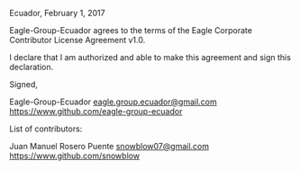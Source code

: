 Ecuador, February 1, 2017

Eagle-Group-Ecuador agrees to the terms of the Eagle Corporate Contributor License Agreement v1.0.

I declare that I am authorized and able to make this agreement and sign this declaration.

Signed,

Eagle-Group-Ecuador eagle.group.ecuador@gmail.com https://www.github.com/eagle-group-ecuador

List of contributors:

Juan Manuel Rosero Puente snowblow07@gmail.com https://www.github.com/snowblow
